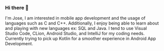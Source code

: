 ### Hi there 👋

I'm Jose, I am interested in mobile app development and the usage of languages such as C and C++. Additionally, I enjoy being able to learn about and playing with new languages ex: SQL and Java. I tend to use Visual Studio Code, CLion, Android Studio, and IntelliJ for my coding needs. Currently trying to pick up Kotlin for a smoother experience in Android App Development. 

<!--
**Jlara38/jlara38** is a ✨ _special_ ✨ repository because its `README.md` (this file) appears on your GitHub profile.

Here are some ideas to get you started:

- 🔭 I’m currently working on ...
- 🌱 I’m currently learning ...
- 👯 I’m looking to collaborate on ...
- 🤔 I’m looking for help with ...
- 💬 Ask me about ...
- 📫 How to reach me: ...
- 😄 Pronouns: ...
- ⚡ Fun fact: ...
-->
